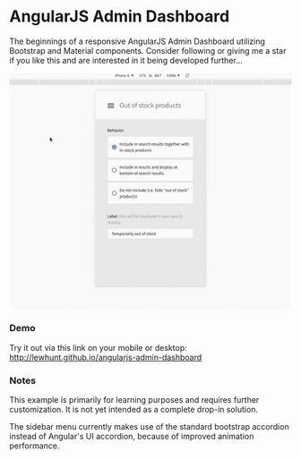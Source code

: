# AngularJS Admin Dashboard
The beginnings of a responsive AngularJS Admin Dashboard utilizing Bootstrap and Material components. Consider following or giving me a star if you like this and are interested in it being developed further...

![Example](dashboard.gif)

### Demo
Try it out via this link on your mobile or desktop: http://lewhunt.github.io/angularjs-admin-dashboard

### Notes
This example is primarily for learning purposes and requires further customization. It is not yet intended as a complete drop-in solution.

The sidebar menu currently makes use of the standard bootstrap accordion instead of Angular's UI accordion, because of improved animation performance.
